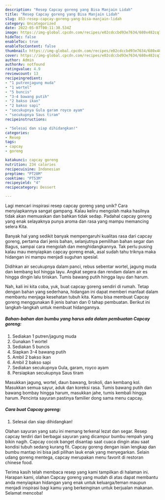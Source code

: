 ```yaml
---
description: "Resep Capcay goreng yang Bisa Manjain Lidah"
title: "Resep Capcay goreng yang Bisa Manjain Lidah"
slug: 853-resep-capcay-goreng-yang-bisa-manjain-lidah
category: Uncategorized
date: 2022-05-07T00:11:30.534Z
image: https://img-global.cpcdn.com/recipes/e02cdccbd93e7634/680x482cq70/capcay-goreng-foto-resep-utama.jpg
hideToc: false
enableToc: true
enableTocContent: false
thumbnail: https://img-global.cpcdn.com/recipes/e02cdccbd93e7634/680x482cq70/capcay-goreng-foto-resep-utama.jpg
cover: https://img-global.cpcdn.com/recipes/e02cdccbd93e7634/680x482cq70/capcay-goreng-foto-resep-utama.jpg
author: Admin
authorAv: notfound
ratingvalue: 4.9
reviewcount: 13
recipeingredient:
- "1 putrenjagung muda"
- "1 wortel"
- "5 buncis"
- "3-4 bawang putih"
- "2 bakso ikan"
- "2 bakso sapi"
- "secukupnya Gula garam royco ayam"
- "secukupnya Saus tiram"
recipeinstructions:

- "Selesai dan siap dihidangkan!"
categories:
- Resep
tags:
- capcay
- goreng

katakunci: capcay goreng 
nutrition: 234 calories
recipecuisine: Indonesian
preptime: "PT20M"
cooktime: "PT53M"
recipeyield: "4"
recipecategory: Dessert

---
```





Lagi mencari inspirasi resep capcay goreng yang unik? Cara menyiapkannya sangat gampang. Kalau keliru mengolah maka hasilnya tidak akan memuaskan dan bahkan tidak sedap. Padahal capcay goreng yang enak selayaknya punya aroma dan rasa yang mampu memancing selera Kita.





Banyak hal yang sedikit banyak mempengaruhi kualitas rasa dari capcay goreng, pertama dari jenis bahan, selanjutnya pemilihan bahan segar dan Bagus, sampai cara mengolah dan menghidangkannya. Tak perlu pusing kalau mau menyiapkan capcay goreng enak,      asal sudah tahu triknya maka hidangan ini mampu menjadi suguhan spesial.














Didihkan air secukupnya dalam panci, rebus sebentar wortel, jagung muda dan kembang kol hingga layu. Angkat segera dan rendam dalam air es hingga dingin lalu tiriskan. Tumis bawang putih hingga layu dan harum.






Nah, kali ini kita coba, yuk, buat capcay goreng sendiri di rumah. Tetap dengan bahan yang sederhana, hidangan ini dapat memberi manfaat dalam membantu menjaga kesehatan tubuh kita. Kamu bisa membuat Capcay goreng menggunakan 8 jenis bahan dan 0 tahap pembuatan. Berikut ini langkah-langkah untuk membuat hidangannya.

<!--inarticleads1-->

##### Bahan-bahan dan bumbu yang harus ada dalam pembuatan Capcay goreng:

1. Sediakan 1 putren/jagung muda
1. Gunakan 1 wortel
1. Sediakan 5 buncis
1. Siapkan 3-4 bawang putih
1. Ambil 2 bakso ikan
1. Ambil 2 bakso sapi
1. Sediakan secukupnya Gula, garam, royco ayam
1. Persiapkan secukupnya Saus tiram


Masukkan jagung, wortel, daun bawang, brokoli, dan kembang kol. Masukkan semua sayur, aduk dan koreksi rasa. Tumis bawang putih dan bawang bombay hingga harum, masukkan jahe, tumis kembali hingga harum. Pencinta sayuran pastinya familier dong sama menu capcay. 

<!--inarticleads2-->

##### Cara buat Capcay goreng:


1. Selesai dan siap dihidangkan!

Olahan sayuran yang satu ini memang terkenal lezat dan segar. Resep capcay terdiri dari berbagai sayuran yang dicampur bumbu rempah yang bikin nagih. Capcay cocok banget disantap saat cuaca dingin atau saat kondisi tubuh sedang kurang fit. Capcay goreng dengan isian lengkap dan bumbu mantap ini bisa jadi pilihan lauk enak yang menyegarkan. Selain udang goreng mentega, capcay merupakan menu favorit di restoran chinese food. 

Terima kasih telah membaca resep yang kami tampilkan di halaman ini. Harapan kami, olahan Capcay goreng yang mudah di atas dapat membantu anda menyiapkan hidangan yang enak untuk keluarga/teman maupun menjadi inspirasi bagi kamu yang berkeinginan untuk berjualan makanan. Selamat mencoba!
